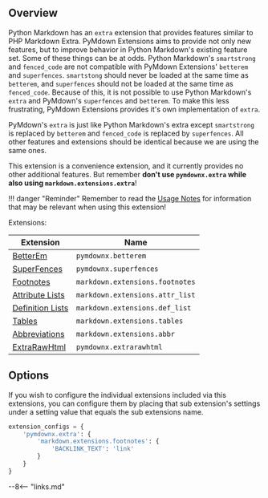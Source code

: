 ## Overview

Python Markdown has an `extra` extension that provides features similar to PHP Markdown Extra.  PyMdown Extensions aims to provide not only new features, but to improve behavior in Python Markdown's existing feature set.  Some of these things can be at odds.  Python Markdown's `smartstrong` and `fenced_code` are not compatible with PyMdown Extensions' `betterem` and `superfences`.  `smartstong` should never be loaded at the same time as `betterem`, and `superfences` should not be loaded at the same time as `fenced_code`.  Because of this, it is not possible to use Python Markdown's `extra` and PyMdown's `superfences` and `betterem`. To make this less frustrating, PyMdown Extensions provides it's own implementation of `extra`.

PyMdown's `extra` is just like Python Markdown's extra except `smartstrong` is replaced by `betterem` and `fenced_code` is replaced by `superfences`.  All other features and extensions should be identical because we are using the same ones.

This extension is a convenience extension, and it currently provides no other additional features.  But remember **don't use `pymdownx.extra` while also using `markdown.extensions.extra`**!

!!! danger "Reminder"
    Remember to read the [Usage Notes](../usage_notes.md) for information that may be relevant when using this extension!

Extensions:

Extension                          | Name
---------------------------------- |--------
[BetterEm](./betterem.md)          | `pymdownx.betterem`
[SuperFences](./superfences.md)    | `pymdownx.superfences`
[Footnotes](footnotes)             | `markdown.extensions.footnotes`
[Attribute Lists](attr-list)       | `markdown.extensions.attr_list`
[Definition Lists](def-list)       | `markdown.extensions.def_list`
[Tables](tables)                   | `markdown.extensions.tables`
[Abbreviations](abbreviations)     | `markdown.extensions.abbr`
[ExtraRawHtml](./extrarawhtml.md)  | `pymdownx.extrarawhtml`

## Options

If you wish to configure the individual extensions included via this extensions, you can configure them by placing that sub extension's settings under a setting value that equals the sub extensions name.

```py
extension_configs = {
    'pymdownx.extra': {
        'markdown.extensions.footnotes': {
            'BACKLINK_TEXT': 'link'
        }
    }
}
```

--8<-- "links.md"

